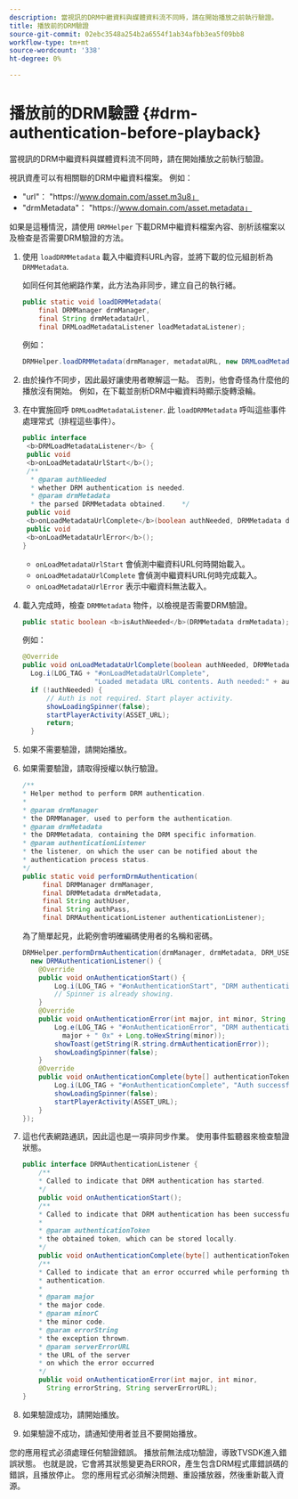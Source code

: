 ```yaml
---
description: 當視訊的DRM中繼資料與媒體資料流不同時，請在開始播放之前執行驗證。
title: 播放前的DRM驗證
source-git-commit: 02ebc3548a254b2a6554f1ab34afbb3ea5f09bb8
workflow-type: tm+mt
source-wordcount: '338'
ht-degree: 0%

---
```


# 播放前的DRM驗證 {#drm-authentication-before-playback}

當視訊的DRM中繼資料與媒體資料流不同時，請在開始播放之前執行驗證。

視訊資產可以有相關聯的DRM中繼資料檔案。 例如：

* &quot;url&quot;： &quot;ht<span></span>tps://www.domain.com/asset.m3u8」
* &quot;drmMetadata&quot;： &quot;ht<span></span>tps://www.domain.com/asset.metadata」

如果是這種情況，請使用 `DRMHelper` 下載DRM中繼資料檔案內容、剖析該檔案以及檢查是否需要DRM驗證的方法。

1. 使用 `loadDRMMetadata` 載入中繼資料URL內容，並將下載的位元組剖析為 `DRMMetadata`.

   如同任何其他網路作業，此方法為非同步，建立自己的執行緒。

   ```java
   public static void loadDRMMetadata( 
       final DRMManager drmManager, 
       final String drmMetadataUrl,  
       final DRMLoadMetadataListener loadMetadataListener); 
   ```

   例如：

   ```java
   DRMHelper.loadDRMMetadata(drmManager, metadataURL, new DRMLoadMetadataListener());
   ```

1. 由於操作不同步，因此最好讓使用者瞭解這一點。 否則，他會奇怪為什麼他的播放沒有開始。 例如，在下載並剖析DRM中繼資料時顯示旋轉滾輪。
1. 在中實施回呼 `DRMLoadMetadataListener`. 此 `loadDRMMetadata` 呼叫這些事件處理常式（排程這些事件）。

   ```java
   public interface  
    <b>DRMLoadMetadataListener</b> { 
    public void  
    <b>onLoadMetadataUrlStart</b>(); 
    /** 
     * @param authNeeded 
     * whether DRM authentication is needed. 
     * @param drmMetadata 
     * the parsed DRMMetadata obtained.    */ 
    public void  
    <b>onLoadMetadataUrlComplete</b>(boolean authNeeded, DRMMetadata drmMetadata); 
    public void  
    <b>onLoadMetadataUrlError</b>(); 
   }
   ```

   * `onLoadMetadataUrlStart` 會偵測中繼資料URL何時開始載入。
   * `onLoadMetadataUrlComplete` 會偵測中繼資料URL何時完成載入。
   * `onLoadMetadataUrlError` 表示中繼資料無法載入。

1. 載入完成時，檢查 `DRMMetadata` 物件，以檢視是否需要DRM驗證。

   ```java
   public static boolean <b>isAuthNeeded</b>(DRMMetadata drmMetadata);
   ```

   例如：

   ```java
   @Override 
   public void onLoadMetadataUrlComplete(boolean authNeeded, DRMMetadata drmMetadata) {  
     Log.i(LOG_TAG + "#onLoadMetadataUrlComplete",  
                     "Loaded metadata URL contents. Auth needed:" + authNeeded + "."); 
     if (!authNeeded) { 
         // Auth is not required. Start player activity.     
         showLoadingSpinner(false);     
         startPlayerActivity(ASSET_URL); 
         return; 
     }
   ```

1. 如果不需要驗證，請開始播放。
1. 如果需要驗證，請取得授權以執行驗證。

   ```java
   /** 
   * Helper method to perform DRM authentication. 
   * 
   * @param drmManager 
   * the DRMManager, used to perform the authentication. 
   * @param drmMetadata 
   * the DRMMetadata, containing the DRM specific information. 
   * @param authenticationListener 
   * the listener, on which the user can be notified about the 
   * authentication process status. 
   */ 
   public static void performDrmAuthentication( 
        final DRMManager drmManager,  
        final DRMMetadata drmMetadata, 
        final String authUser,  
        final String authPass,  
        final DRMAuthenticationListener authenticationListener);
   ```

   為了簡單起見，此範例會明確編碼使用者的名稱和密碼。

   ```java
   DRMHelper.performDrmAuthentication(drmManager, drmMetadata, DRM_USERNAME, DRM_PASSWORD,  
     new DRMAuthenticationListener() { 
       @Override 
       public void onAuthenticationStart() { 
           Log.i(LOG_TAG + "#onAuthenticationStart", "DRM authentication started."); 
           // Spinner is already showing. 
       } 
       @Override 
       public void onAuthenticationError(int major, int minor, String errorString, String serverErrorURL) {  
           Log.e(LOG_TAG + "#onAuthenticationError", "DRM authentication failed. " +  
             major + " 0x" + Long.toHexString(minor)); 
           showToast(getString(R.string.drmAuthenticationError));   
           showLoadingSpinner(false); 
       } 
       @Override 
       public void onAuthenticationComplete(byte[] authenticationToken) { 
           Log.i(LOG_TAG + "#onAuthenticationComplete", "Auth successful. Launching content."); 
           showLoadingSpinner(false); 
           startPlayerActivity(ASSET_URL); 
       } 
   }); 
   ```

1. 這也代表網路通訊，因此這也是一項非同步作業。 使用事件監聽器來檢查驗證狀態。

   ```java
   public interface DRMAuthenticationListener { 
       /** 
       * Called to indicate that DRM authentication has started. 
       */ 
       public void onAuthenticationStart(); 
       /** 
       * Called to indicate that DRM authentication has been successful. 
       * 
       * @param authenticationToken 
       * the obtained token, which can be stored locally. 
       */ 
       public void onAuthenticationComplete(byte[] authenticationToken); 
       /** 
       * Called to indicate that an error occurred while performing the DRM 
       * authentication. 
       * 
       * @param major 
       * the major code. 
       * @param minorC 
       * the minor code. 
       * @param errorString 
       * the exception thrown. 
       * @param serverErrorURL 
       * the URL of the server  
       * on which the error occurred 
       */ 
       public void onAuthenticationError(int major, int minor,  
         String errorString, String serverErrorURL); 
   } 
   ```

1. 如果驗證成功，請開始播放。
1. 如果驗證不成功，請通知使用者並且不要開始播放。

您的應用程式必須處理任何驗證錯誤。 播放前無法成功驗證，導致TVSDK進入錯誤狀態。 也就是說，它會將其狀態變更為ERROR，產生包含DRM程式庫錯誤碼的錯誤，且播放停止。 您的應用程式必須解決問題、重設播放器，然後重新載入資源。
